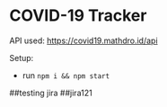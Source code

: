 # COVID-19 Tracker

API used: https://covid19.mathdro.id/api

Setup:
- run ```npm i && npm start```

##testing jira
##jira121
